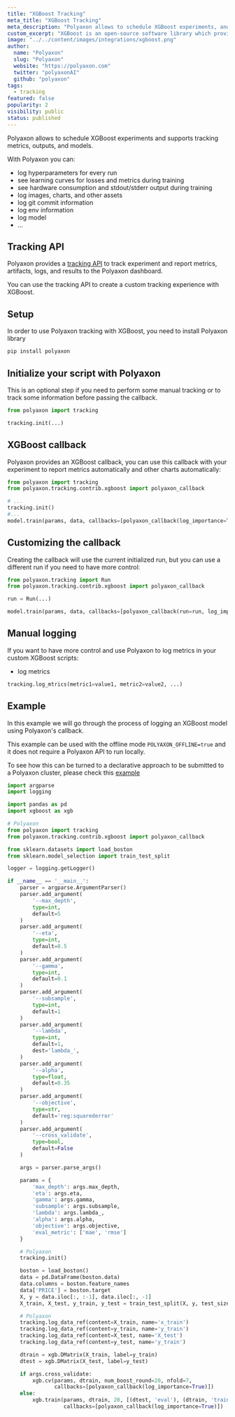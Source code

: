 ```yaml
---
title: "XGBoost Tracking"
meta_title: "XGBoost Tracking"
meta_description: "Polyaxon allows to schedule XGBoost experiments, and supports tracking metrics, outputs, and models natively."
custom_excerpt: "XGBoost is an open-source software library which provides a gradient boosting framework for C++, Java, Python, R, Julia, Perl, and Scala. It works on Linux, Windows, and macOS. From the project description, it aims to provide a 'Scalable, Portable and Distributed Gradient Boosting Library'."
image: "../../content/images/integrations/xgboost.png"
author:
  name: "Polyaxon"
  slug: "Polyaxon"
  website: "https://polyaxon.com"
  twitter: "polyaxonAI"
  github: "polyaxon"
tags:
  - tracking
featured: false
popularity: 2
visibility: public
status: published
---
```


Polyaxon allows to schedule XGBoost experiments and supports tracking metrics, outputs, and models.

With Polyaxon you can:

 * log hyperparameters for every run
 * see learning curves for losses and metrics during training
 * see hardware consumption and stdout/stderr output during training
 * log images, charts, and other assets
 * log git commit information
 * log env information
 * log model
 * ...

## Tracking API

Polyaxon provides a [tracking API](/docs/experimentation/tracking/) to track experiment and report metrics, artifacts, logs, and results to the Polyaxon dashboard.

You can use the tracking API to create a custom tracking experience with XGBoost.

## Setup

In order to use Polyaxon tracking with XGBoost, you need to install Polyaxon library

```bash
pip install polyaxon
```

## Initialize your script with Polyaxon

This is an optional step if you need to perform some manual tracking or to track some information before passing the callback.

```python
from polyaxon import tracking

tracking.init(...)
```

## XGBoost callback

Polyaxon provides an XGBoost callback, you can use this callback with your experiment to report metrics automatically and other charts automatically:


```python
from polyaxon import tracking
from polyaxon.tracking.contrib.xgboost import polyaxon_callback

# ...
tracking.init()
#...
model.train(params, data, callbacks=[polyaxon_callback(log_importance=True)])
```

## Customizing the callback

Creating the callback will use the current initialized run, but you can use a different run if you need to have more control:

```python
from polyaxon.tracking import Run
from polyaxon.tracking.contrib.xgboost import polyaxon_callback

run = Run(...)

model.train(params, data, callbacks=[polyaxon_callback(run=run, log_importance=True)])
```

## Manual logging

If you want to have more control and use Polyaxon to log metrics in your custom XGBoost scripts:

 * log metrics

```python
tracking.log_mtrics(metric1=value1, metric2=value2, ...)
```

## Example

In this example we will go through the process of logging an XGBoost model using Polyaxon's callback.

This example can be used with the offline mode `POLYAXON_OFFLINE=true` and it does not require a Polyaxon API to run locally. 

To see how this can be turned to a declarative approach to be submitted to a Polyaxon cluster, please check this [example](https://github.com/polyaxon/polyaxon-examples/tree/master/in_cluster/sklearn/boston)


```python
import argparse
import logging

import pandas as pd
import xgboost as xgb

# Polyaxon
from polyaxon import tracking
from polyaxon.tracking.contrib.xgboost import polyaxon_callback

from sklearn.datasets import load_boston
from sklearn.model_selection import train_test_split

logger = logging.getLogger()

if __name__ == '__main__':
    parser = argparse.ArgumentParser()
    parser.add_argument(
        '--max_depth',
        type=int,
        default=5
    )
    parser.add_argument(
        '--eta',
        type=int,
        default=0.5
    )
    parser.add_argument(
        '--gamma',
        type=int,
        default=0.1
    )
    parser.add_argument(
        '--subsample',
        type=int,
        default=1
    )
    parser.add_argument(
        '--lambda',
        type=int,
        default=1,
        dest='lambda_',
    )
    parser.add_argument(
        '--alpha',
        type=float,
        default=0.35
    )
    parser.add_argument(
        '--objective',
        type=str,
        default='reg:squarederror'
    )
    parser.add_argument(
        '--cross_validate',
        type=bool,
        default=False
    )

    args = parser.parse_args()

    params = {
        'max_depth': args.max_depth,
        'eta': args.eta,
        'gamma': args.gamma,
        'subsample': args.subsample,
        'lambda': args.lambda_,
        'alpha': args.alpha,
        'objective': args.objective,
        'eval_metric': ['mae', 'rmse']
    }

    # Polyaxon
    tracking.init()

    boston = load_boston()
    data = pd.DataFrame(boston.data)
    data.columns = boston.feature_names
    data['PRICE'] = boston.target
    X, y = data.iloc[:, :-1], data.iloc[:, -1]
    X_train, X_test, y_train, y_test = train_test_split(X, y, test_size=0.2, random_state=1012)

    # Polyaxon
    tracking.log_data_ref(content=X_train, name='x_train')
    tracking.log_data_ref(content=y_train, name='y_train')
    tracking.log_data_ref(content=X_test, name='X_test')
    tracking.log_data_ref(content=y_test, name='y_train')

    dtrain = xgb.DMatrix(X_train, label=y_train)
    dtest = xgb.DMatrix(X_test, label=y_test)

    if args.cross_validate:
        xgb.cv(params, dtrain, num_boost_round=20, nfold=7,
               callbacks=[polyaxon_callback(log_importance=True)])
    else:
        xgb.train(params, dtrain, 20, [(dtest, 'eval'), (dtrain, 'train')],
                  callbacks=[polyaxon_callback(log_importance=True)])
```
